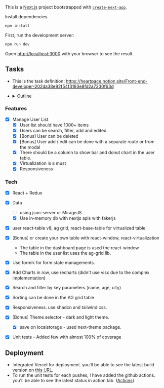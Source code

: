 This is a [Next.js](https://nextjs.org) project bootstrapped with [`create-next-app`](https://nextjs.org/docs/app/api-reference/cli/create-next-app).

Install dependencies
```bash
npm install
```

First, run the development server:

```bash
npm run dev
```

Open [http://localhost:3000](http://localhost:3000) with your browser to see the result.

## Tasks
- This is the task definition: https://heartpace.notion.site/Front-end-developer-202da38e92f54f3193e8fd2a7230f63d

- <details>
  <summary>Outline</summary>
  Create a web application for managing a list of users with the ability to view, search, filter, add, and edit data. You need to display more than 1000 users on the page and everything should work quickly.

  **In total, there should be a table with virtualization, a form for working with user entities, a bar chart and a donut chart that will show statistics on the data at your discretion**

  ### **Technical Requirements:**

  1. **Core Technologies**: Use React for the frontend and Redux for state management.
  2. **Data**: Use a mock API (e.g., using json-server or MirageJS) to simulate server operations. Functions for retrieving the user list, adding, deleting, and editing a user should be implemented.
  3. **Tables**: Implement a virtual table for displaying the list of users. The table should support sorting and filtering by key attributes (e.g., name, age, city). Recommended libraries: **react-table v8, ag grid, react-base-table** with built-in virtualization functionality or you can use r**eact-window, react-virtualization**
  4. **Forms**: Add forms for creating and editing user data. Forms must include validation of the entered data. Recommended libraries: **Formik**
  5. **Charts**: Use a data visualization library to create charts, for example, demographic data on users (age, distribution by cities, etc.). Recommended libraries:  https://airbnb.io/visx
  6. **Search and Filtering**: Implement the ability to search for users and filter the list by key parameters.
  7. **Responsive Design**: The interface should display correctly on various devices and screen resolutions. Recommended libraries: **Material-ui v5**
  8. **Additional**: Implement the option to choose a theme (light/dark). Recommended libraries: **Material-ui v5**

  ### **Evaluation Criteria:**

  - Code Quality: Cleanliness, readability, use of modern practices and ES6+ standards.
  - Application Architecture: Logic separation, use of Redux for state management.
  - UI/UX: Interface convenience, visual design.
  - Functionality: Compliance with the technical assignment, error-free operation of the application.

  ### **Submission:**

  - The result should be provided as a link to GitHub with instructions for running the application locally.
  - Hosting the application on GitHub Pages, Netlify, Vercel, or similar platforms to demonstrate the project's functionality in real-time is encouraged.
  </details>

### Features
- [x] Manage User List 
  - [x] User list should have 1000+ items
  - [x] Users can be search, filter, add and edited. 
  - [x] [Bonus] User can be deleted
  - [x] [Bonus] User add / edit can be done with a separate route or from the modal
  - [x] There should be a column to show bar and donut chart in the user table.
  - [x] Virtualization is a must
  - [x] Responsiveness
  
### Tech
- [x] React + Redux
- [x] Data 
   -  [ ] using json-server or MirageJS
   -  [x] Use in-memory db with nextjs apis with fakerjs
- [x] user react-table v8, ag grid, react-base-table for virtualized table
- [x] [Bonus] or create your own table with react-window, react-virtualization
    - The table in the dashboard page is used the react-window
    - The table in the user list uses the ag-grid lib. 
- [x] Use formik for form state managements.
- [x] Add Charts in row, use recharts (didn't use visx due to the complex implementation)
- [x] Search and filter by key parameters (name, age, city)
- [x] Sorting can be done in the AG grid table 
 - [x] Responsiveness. use shadcn and tailwind css.
 - [x] [Bonus] Theme selector - dark and light theme.
    - [x] save on localstorage - used next-theme package.
 - [x] Unit tests - Added few with almost 100% of coverage


## Deployment
- Integrated Vercel for deployment. you'll be able to see the latest build version on [this URL](https://viranmalaka-user-list-demo.vercel.app/).
- To run the unit tests for each pushes, I have added the github actions. you'll be able to see the latest status in action tab. ([Actions](https://github.com/viranmalaka/lt-pse-user-list-demo/actions/workflows/unit-tests.yaml))